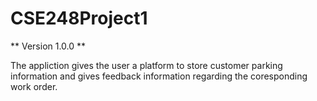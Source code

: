 # CSE248Project1

** Version 1.0.0 **

The appliction gives the user a platform to store customer parking information and gives feedback information regarding the coresponding work order. 


